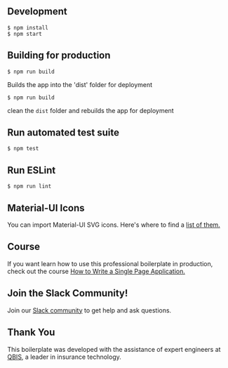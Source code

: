 ## Development
```
$ npm install
$ npm start
```

## Building for production
```
$ npm run build
```
Builds the app into the 'dist' folder for deployment
```
$ npm run build
```
clean the `dist` folder and rebuilds the app for deployment

## Run automated test suite
```
$ npm test
```

## Run ESLint
```
$ npm run lint
```

## Material-UI Icons

You can import Material-UI SVG icons.  Here's where to find a [list of them.](https://github.com/callemall/material-ui/tree/master/src/svg-icons)


## Course

If you want learn how to use this professional boilerplate in production, check out the
course [How to Write a Single Page Application.](http://www.singlepageapplication.com)

## Join the Slack Community!

Join our [Slack community](https://singlepageapp.slack.com) to get help and ask questions.


## Thank You

This boilerplate was developed with the assistance of expert engineers at <a href="https://www.qbisins.com/" target="_blank">QBIS</a>, a leader in insurance technology.

